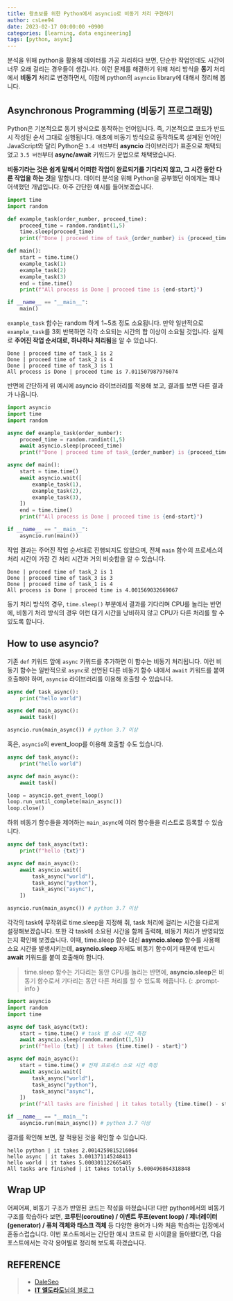 ```yaml
---
title: 왕초보를 위한 Python에서 asyncio로 비동기 처리 구현하기
author: csLee94
date: 2023-02-17 00:00:00 +0900
categories: [learning, data engineering]
tags: [python, async]
---
```


분석을 위해 python을 활용해 데이터를 가공 처리하다 보면, 단순한 작업인데도 시간이 너무 오래 걸리는 경우들이 생깁니다. 이런 문제를 해결하기 위해 처리 방식을 **동기** 처리에서 **비동기** 처리로 변경하면서, 이참에 python의 `asyncio` library에 대해서 정리해 봅니다.

## Asynchronous Programming (비동기 프로그래밍)
Python은 기본적으로 동기 방식으로 동작하는 언어입니다. 즉, 기본적으로 코드가 반드시 작성된 순서 그대로 실행됩니다. 애초에 비동기 방식으로 동작하도록 설계된 언어인 JavaScript와 달리 Python은 `3.4 버전`부터 **asyncio** 라이브러리가 표준으로 채택되었고 `3.5 버전`부터 **async/await** 키워드가 문법으로 채택됐습니다.

**비동기라는 것은 쉽게 말해서 어떠한 작업이 완료되기를 기다리지 않고, 그 시간 동안 다른 작업을 하는 것**을 말합니다. 데이터 분석을 위해 Python을 공부했던 이에게는 꽤나 어색했던 개념입니다. 아주 간단한 예시를 들어보겠습니다.

```python
import time
import random 

def example_task(order_number, proceed_time):
    proceed_time = random.randint(1,5)
    time.sleep(proceed_time)
    print(f"Done | proceed time of task_{order_number} is {proceed_time}")

def main():
    start = time.time()
    example_task(1)
    example_task(2)
    example_task(3)
    end = time.time()
    print(f"All process is Done | proceed time is {end-start}")

if __name__ == "__main__":
    main()
```

`example_task` 함수는 random 하게 1~5초 정도 소요됩니다. 만약 일반적으로 `example_task`를 3회 반복하면 각각 소요되는 시간의 합 이상이 소요될 것입니다. 실제로 **주어진 작업 순서대로, 하나하나 처리됨**을 알 수 있습니다.

```terminal
Done | proceed time of task_1 is 2
Done | proceed time of task_2 is 4
Done | proceed time of task_3 is 1
All process is Done | proceed time is 7.011507987976074
```

반면에 간단하게 위 예시에 asyncio 라이브러리를 적용해 보고, 결과를 보면 다른 결과가 나옵니다.

```python
import asyncio
import time
import random

async def example_task(order_number):
    proceed_time = random.randint(1,5)
    await asyncio.sleep(proceed_time)
    print(f"Done | proceed time of task_{order_number} is {proceed_time}")

async def main():
    start = time.time()
    await asyncio.wait([
        example_task(1),
        example_task(2),
        example_task(3),
    ])
    end = time.time()
    print(f"All process is Done | proceed time is {end-start}")

if __name__ == "__main__":
    asyncio.run(main())
```

작업 결과는 주어진 작업 순서대로 진행되지도 않았으며, 전체 `main` 함수의 프로세스의 처리 시간이 가장 긴 처리 시간과 거의 비슷함을 알 수 있습니다.

```terminal
Done | proceed time of task_2 is 1
Done | proceed time of task_3 is 3
Done | proceed time of task_1 is 4
All process is Done | proceed time is 4.001569032669067
```

동기 처리 방식의 경우, `time.sleep()` 부분에서 결과를 기다리며 CPU를 놀리는 반면에, 비동기 처리 방식의 경우 이런 대기 시간을 낭비하지 않고 CPU가 다른 처리를 할 수 있도록 합니다.

## How to use asyncio?
기존 `def` 키워드 앞에 `async` 키워드를 추가하면 이 함수는 비동기 처리됩니다. 이런 비동기 함수는 일반적으로 `async`로 선언된 다른 비동기 함수 내에서 `await` 키워드를 붙여 호출해야 하며, `asyncio` 라이브러리를 이용해 호출할 수 있습니다.

```python
async def task_async():
    print("hello world")

async def main_async():
    await task()

asyncio.run(main_async()) # python 3.7 이상
```

혹은, `asyncio`의 event_loop를 이용해 호출할 수도 있습니다.

```python
async def task_async():
    print("hello world")

async def main_async():
    await task()

loop = asyncio.get_event_loop()
loop.run_until_complete(main_async())
loop.close()
```

하위 비동기 함수들을 제어하는 `main_async`에 여러 함수들을 리스트로 등록할 수 있습니다.

```python
async def task_async(txt):
    print(f"hello {txt}")

async def main_async():
    await asyncio.wait([
        task_async("world"),
        task_async("python"),
        task_async("async"),
    ])

asyncio.run(main_async()) # python 3.7 이상
```

각각의 task에 무작위로 time.sleep을 지정해 줘, task 처리에 걸리는 시간을 다르게 설정해보겠습니다. 또한 각 task에 소요된 시간을 함께 출력해, 비동기 처리가 반영되었는지 확인해 보겠습니다. 이때, time.sleep 함수 대신 **asyncio.sleep** 함수를 사용해 소요 시간을 발생시키는데, **asyncio.sleep** 자체도 비동기 함수이기 때문에 반드시 **await** 키워드를 붙여 호출해야 합니다.

> time.sleep 함수는 기다리는 동안 CPU를 놀리는 반면에, **asyncio.sleep**은 비동기 함수로서 기다리는 동안 다른 처리를 할 수 있도록 해줍니다.
{: .prompt-info }

```python
import asyncio
import random
import time

async def task_async(txt):
    start = time.time() # task 별 소요 시간 측정
    await asyncio.sleep(random.randint(1,5))
    print(f"hello {txt} | it takes {time.time() - start}")

async def main_async():
    start = time.time() # 전체 프로세스 소요 시간 측정
    await asyncio.wait([
        task_async("world"),
        task_async("python"),
        task_async("async"),
    ])
    print(f"All tasks are finished | it takes totally {time.time() - start}")

if __name__ == "__main__":
    asyncio.run(main_async()) # python 3.7 이상
```

결과를 확인해 보면, 잘 적용된 것을 확인할 수 있습니다.

```terminal
hello python | it takes 2.0014259815216064
hello async | it takes 3.001371145248413
hello world | it takes 5.000301122665405
All tasks are finished | it takes totally 5.000496864318848
```

## Wrap UP
어찌어찌, 비동기 구조가 반영된 코드는 작성을 마쳤습니다! 다만 python에서의 비동기 구조를 학습하다 보면, **코루틴(coroutine) / 이벤트 루프(event loop) / 제너레이터(generator) / 퓨처 객체와 태스크 객체** 등 다양한 용어가 나와 처음 학습하는 입장에서 혼동스럽습니다. 이번 포스트에서는 간단한 예시 코드로 한 사이클을 돌아봤다면, 다음 포스트에서는 각각 용어별로 정리해 보도록 하겠습니다.

## REFERENCE
> - [DaleSeo](https://www.daleseo.com/python-asyncio/)
> - [**IT 엘도라도**님의 블로그](https://it-eldorado.tistory.com/159)